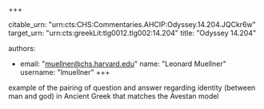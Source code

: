 +++


citable_urn: "urn:cts:CHS:Commentaries.AHCIP:Odyssey.14.204.JQCkr6w"
target_urn: "urn:cts:greekLit:tlg0012.tlg002:14.204"
title: "Odyssey 14.204"

authors:
- email: "muellner@chs.harvard.edu"
  name: "Leonard Muellner"
  username: "lmuellner"
+++

<p>example of the pairing of question and answer regarding identity (between man and god) in Ancient Greek that matches the Avestan model</p>